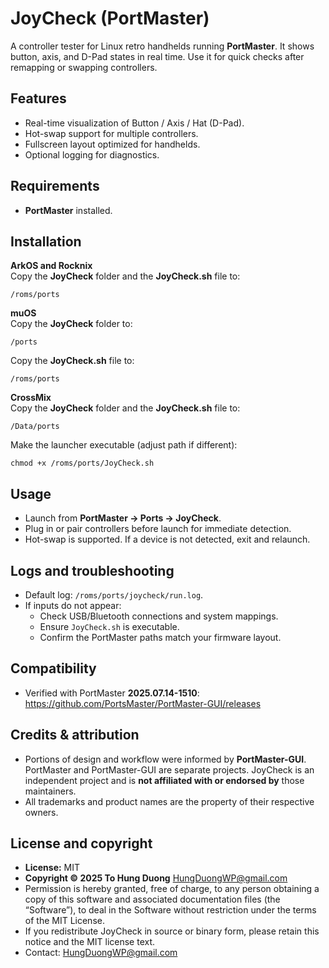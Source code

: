 # JoyCheck (PortMaster)

A controller tester for Linux retro handhelds running **PortMaster**. It shows button, axis, and D-Pad states in real time. Use it for quick checks after remapping or swapping controllers.

## Features
- Real-time visualization of Button / Axis / Hat (D-Pad).
- Hot-swap support for multiple controllers.
- Fullscreen layout optimized for handhelds.
- Optional logging for diagnostics.

## Requirements
- **PortMaster** installed.

## Installation
**ArkOS and Rocknix**  
Copy the **JoyCheck** folder and the **JoyCheck.sh** file to:
```
/roms/ports
```

**muOS**  
Copy the **JoyCheck** folder to:
```
/ports
```
Copy the **JoyCheck.sh** file to:
```
/roms/ports
```

**CrossMix**  
Copy the **JoyCheck** folder and the **JoyCheck.sh** file to:
```
/Data/ports
```

Make the launcher executable (adjust path if different):
```
chmod +x /roms/ports/JoyCheck.sh
```

## Usage
- Launch from **PortMaster → Ports → JoyCheck**.
- Plug in or pair controllers before launch for immediate detection.
- Hot-swap is supported. If a device is not detected, exit and relaunch.

## Logs and troubleshooting
- Default log: `/roms/ports/joycheck/run.log`.
- If inputs do not appear:
  - Check USB/Bluetooth connections and system mappings.
  - Ensure `JoyCheck.sh` is executable.
  - Confirm the PortMaster paths match your firmware layout.

## Compatibility
- Verified with PortMaster **2025.07.14-1510**: https://github.com/PortsMaster/PortMaster-GUI/releases

## Credits & attribution
- Portions of design and workflow were informed by **PortMaster-GUI**. PortMaster and PortMaster-GUI are separate projects. JoyCheck is an independent project and is **not affiliated with or endorsed by** those maintainers.
- All trademarks and product names are the property of their respective owners.

## License and copyright
- **License:** MIT
- **Copyright © 2025 To Hung Duong** <HungDuongWP@gmail.com>
- Permission is hereby granted, free of charge, to any person obtaining a copy of this software and associated documentation files (the “Software”), to deal in the Software without restriction under the terms of the MIT License.
- If you redistribute JoyCheck in source or binary form, please retain this notice and the MIT license text.
- Contact: <HungDuongWP@gmail.com>
